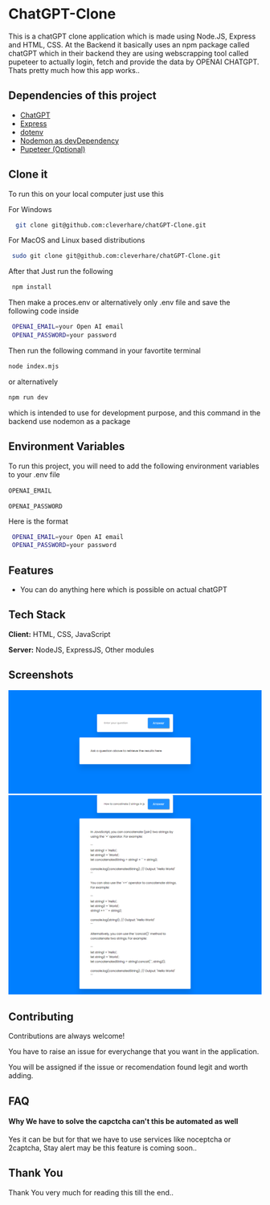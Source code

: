 
# ChatGPT-Clone

This is a chatGPT clone application which is made using Node.JS, Express and HTML, CSS.
At the Backend it basically uses an npm package called chatGPT which in their backend they are using webscrapping tool called pupeteer to actually login, fetch and provide the data by OPENAI CHATGPT. Thats pretty much how this app works..

## Dependencies of this project

 - [ChatGPT](https://www.npmjs.com/package/chatgpt)
 - [Express](https://www.npmjs.com/package/express)
 - [dotenv](https://www.npmjs.com/package/dotenv)
 - [Nodemon as devDependency](https://www.npmjs.com/package/nodemon)
 - [Pupeteer (Optional)](https://www.npmjs.com/package/pupeteer)


## Clone it

To run this on your local computer just use this 

For Windows

```bash
  git clone git@github.com:cleverhare/chatGPT-Clone.git
```
For MacOS and Linux based distributions
```bash
 sudo git clone git@github.com:cleverhare/chatGPT-Clone.git
```
After that Just run the following
```bash
 npm install
```
Then make a proces.env or alternatively only .env file and save the following code inside 
```bash
 OPENAI_EMAIL=your Open AI email
 OPENAI_PASSWORD=your password
```
Then run the following command in your favortite terminal
```bash
node index.mjs 
```
or alternatively 
```bash
npm run dev
```
which is intended to use for development purpose, and this command in the backend use nodemon as a package
## Environment Variables

To run this project, you will need to add the following environment variables to your .env file

`OPENAI_EMAIL`

`OPENAI_PASSWORD`

Here is the format

```bash
 OPENAI_EMAIL=your Open AI email
 OPENAI_PASSWORD=your password
```
## Features

- You can do anything here which is possible on actual chatGPT


## Tech Stack

**Client:** HTML, CSS, JavaScript

**Server:** NodeJS, ExpressJS, Other modules 


## Screenshots

![App Screenshot](./data.png)
![App Screenshot](./data2.png)


## Contributing

Contributions are always welcome!

You have to raise an issue for everychange that you want in the application.

You will be assigned if the issue or recomendation found legit and worth adding. 


## FAQ

#### Why We have to solve the capctcha can't this be automated as well 

Yes it can be but for that we have to use services like noceptcha or 2captcha, Stay alert may be this feature is coming soon..





## Thank You

Thank You very much for reading this till the end..

